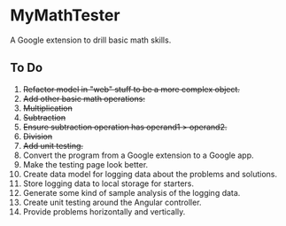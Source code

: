 MyMathTester
============

A Google extension to drill basic math skills.

To Do
-----
1. ~~Refactor model in "web" stuff to be a more complex object.~~
1. ~~Add other basic math operations:~~
  1. ~~Multiplication~~
  1. ~~Subtraction~~
  1. ~~Ensure subtraction operation has operand1 > operand2.~~
  1. ~~Division~~
1. ~~Add unit testing.~~
1. Convert the program from a Google extension to a Google app.
1. Make the testing page look better.
1. Create data model for logging data about the problems and solutions.
1. Store logging data to local storage for starters.
1. Generate some kind of sample analysis of the logging data.
1. Create unit testing around the Angular controller.
1. Provide problems horizontally and vertically.

